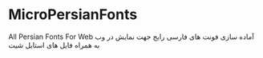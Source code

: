 # MicroPersianFonts
All Persian Fonts For Web
آماده سازی فونت های فارسی رایج جهت نمایش در وب به همراه فایل های استایل شیت
